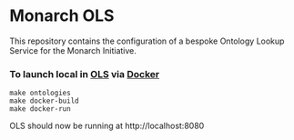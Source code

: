 # Monarch OLS

This repository contains the configuration of a bespoke Ontology Lookup Service for the Monarch Initiative. 

### To launch local in [OLS](https://www.ebi.ac.uk/ols/index) via [Docker](https://www.docker.com/)

```
make ontologies
make docker-build
make docker-run
```

OLS should now be running at http://localhost:8080
